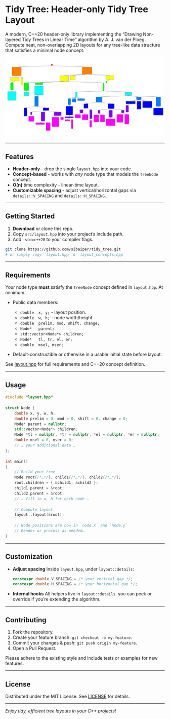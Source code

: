 # Tidy Tree: Header-only Tidy Tree Layout

A modern, C++20 header-only library implementing the “Drawing Non-layered Tidy Trees in Linear Time” algorithm by A. J. van der Ploeg.  Compute neat, non-overlapping 2D layouts for any tree-like data structure that satisfies a minimal node concept.  

![a tree structure](https://github.com/sibaiper/tidy_tree/blob/main/tree.png)

---

## Features

- **Header-only** - drop the single `layout.hpp` into your code.
- **Concept-based** - works with *any* node type that models the `TreeNode` concept.
- **O(n)** time complexity - linear-time layout.
- **Customizable spacing** - adjust vertical/horizontal gaps via `details::V_SPACING` and `details::H_SPACING`.

---

## Getting Started

1. **Download** or clone this repo.
2. Copy `src/layout.hpp` into your project’s include path.
3. Add `-std=c++20` to your compiler flags.

```bash
git clone https://github.com/sibaiper/tidy_tree.git
# or simply copy `layout.hpp` & `layout_concepts.hpp`
````

---

## Requirements

Your node type **must** satisfy the `TreeNode` concept defined in `layout.hpp`. At minimum:

* Public data members:

  * `double  x, y;`        - layout position.
  * `double  w, h;`        - node width/height.
  * `double  prelim, mod, shift, change;`
  * `Node*   parent;`
  * `std::vector<Node*> children;`
  * `Node*   tl, tr, el, er;`
  * `double  msel, mser;`
* Default-constructible or otherwise in a usable initial state before layout.

See [layout.hpp](./src/layout.hpp) for full requirements and C++20 concept definition.

---

## Usage

```cpp
#include "layout.hpp"

struct Node {
    double x, y, w, h;
    double prelim = 0, mod = 0, shift = 0, change = 0;
    Node* parent = nullptr;
    std::vector<Node*> children;
    Node *tl = nullptr, *tr = nullptr, *el = nullptr, *er = nullptr;
    double msel = 0, mser = 0;
    // … your additional data …
};

int main()
{
    // Build your tree
    Node root{/*…*/}, child1{/*…*/}, child2{/*…*/};
    root.children = { &child1, &child2 };
    child1.parent = &root;
    child2.parent = &root;
    // … fill in w, h for each node …

    // Compute layout
    layout::layout(&root);

    // Node positions are now in `node.x` and `node.y`
    // Render or process as needed…
}
```

---

## Customization

* **Adjust spacing**
  Inside `layout.hpp`, under `layout::details`:

  ```cpp
  constexpr double V_SPACING = /* your vertical gap */;
  constexpr double H_SPACING = /* your horizontal gap */;
  ```
* **Internal hooks**
  All helpers live in `layout::details`. you can peek or override if you’re extending the algorithm.

---

## Contributing

1. Fork the repository.
2. Create your feature branch: `git checkout -b my-feature`.
3. Commit your changes & push: `git push origin my-feature`.
4. Open a Pull Request.

Please adhere to the existing style and include tests or examples for new features.

---

## License

Distributed under the MIT License. See [LICENSE](LICENSE-MIT) for details.

---

*Enjoy tidy, efficient tree layouts in your C++ projects!*

